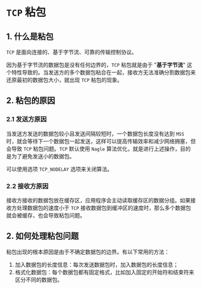 # `TCP` 粘包

## 1. 什么是粘包

`TCP` 是面向连接的、基于字节流、可靠的传输控制协议。

因为基于字节流的数据包是没有任何边界的，`TCP` 粘包就是由于 "**基于字节流**" 这个特性导致的。当发送方的多个数据包粘合在一起，接收方无法准确分割数据包来还原最初的数据包大小，就出现 `TCP` 粘包的现象。

## 2. 粘包的原因

### 2.1 发送方原因

当发送方发送的数据包较小且发送间隔较短时，一个数据包长度没有达到 `MSS` 时，就会等待下一个数据包一起发送，这样可以提高传输效率和减少网络拥塞，但会导致 `TCP` 粘包问题。`TCP` 默认使用 `Nagle` 算法优化，就是进行上述操作，目的是为了避免发送小的数据包。

可以使用选项 `TCP_NODELAY` 选项来关闭算法。

### 2.2 接收方原因

接收方接收的数据包放在缓存区，应用程序会主动读取缓存区的数据分组。如果接收方处理数据包的速度小于 `TCP` 接收数据包到缓冲区的速度时，那么多个数据包就会被缓存，也会导致粘包问题。

## 2. 如何处理粘包问题

粘包出现的根本原因是由于不确定数据包的边界。有以下常用的方法：

1. 加入数据包的长度信息：每次发送数据包时，加入数据包的长度信息；
2. 格式化数据包：每个数据包都有固定格式，比如加入固定的开始符和结束符来区分不同的数据包。





